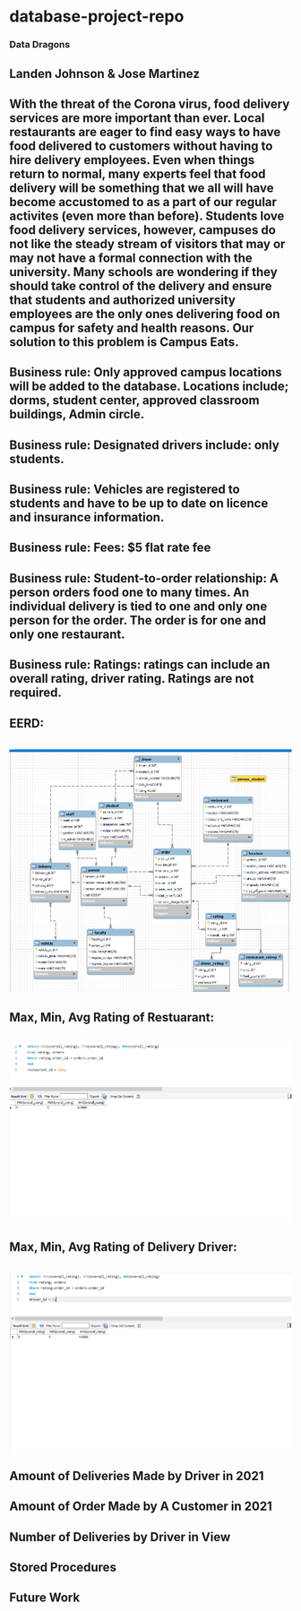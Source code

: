 # database-project-repo
### Data Dragons

## Landen Johnson & Jose Martinez


## With the threat of the Corona virus, food delivery services are more important than ever.  Local restaurants are eager to find easy ways to have food delivered to customers without having to hire delivery employees. Even when things return to normal, many experts feel that food delivery will be something that we all will have become accustomed to as a part of our regular activites (even more than before). Students love food delivery services, however, campuses do not like the steady stream of visitors that may or  may not have a formal connection with the university. Many schools are wondering if they should take control of the delivery and ensure that students and authorized university employees are the only ones delivering food on campus for safety and health reasons. Our solution to this problem is Campus Eats.


## Business rule: Only approved campus locations will be added to the database. Locations include; dorms, student center, approved classroom buildings, Admin circle.
## Business rule: Designated drivers include: only students.
## Business rule: Vehicles are registered to students and have to be up to date on licence and insurance information.
## Business rule: Fees: $5 flat rate fee
## Business rule: Student-to-order relationship: A person orders food one to many times.  An individual delivery is tied to one and only one person for the order.  The order is for one and only one restaurant.
## Business rule: Ratings: ratings can include an overall rating, driver rating. Ratings are not required.

## EERD:
<br> <img src="images/EERD.png">

## Max, Min, Avg Rating of Restuarant:
<br> <img src="images/MaxMinAvgRating.png">
## Max, Min, Avg Rating of Delivery Driver:
<br> <img src="images/MaxMinAvg ratingDriver.png">
## Amount of Deliveries Made by Driver in 2021

## Amount of Order Made by A Customer in 2021

## Number of Deliveries by Driver in View

## Stored Procedures


## Future Work
